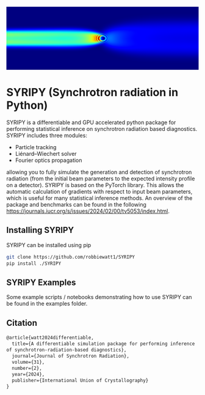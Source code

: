 ![plot](./example_image.png)
# SYRIPY (Synchrotron radiation in Python) 
SYRIPY is a differentiable and GPU accelerated python package for performing 
statistical inference on synchrotron radiation based diagnostics. SYRIPY 
includes three modules: 
- Particle tracking
- Liénard–Wiechert solver
- Fourier optics propagation

allowing you to fully simulate the generation and detection of synchrotron
radiation (from the initial beam parameters to the expected intensity 
profile on a detector). 
SYRIPY is based on the PyTorch library. 
This allows the automatic calculation of gradients with respect to input beam 
parameters, which is useful for many statistical inference methods. 
An overview of the package and benchmarks can be found in the following <https://journals.iucr.org/s/issues/2024/02/00/tv5053/index.html>.
## Installing SYRIPY
SYRIPY can be installed using pip
```bash
git clone https://github.com/robbiewatt1/SYRIPY
pip install ./SYRIPY
```

## SYRIPY Examples
Some example scripts / notebooks demonstrating how to use SYRIPY can be found 
in the examples folder.


## Citation
```
@article{watt2024differentiable,
  title={A differentiable simulation package for performing inference of synchrotron-radiation-based diagnostics},
  journal={Journal of Synchrotron Radiation},
  volume={31},
  number={2},
  year={2024},
  publisher={International Union of Crystallography}
}
```
